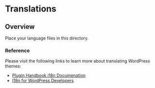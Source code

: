 # Translations

## Overview
Place your language files in this directory.

### Reference
Please visit the following links to learn more about translating WordPress themes:

  * [Plugin Handbook i18n Documenation](http://make.wordpress.org/docs/plugin-developer-handbook/plugin-components/internationalization/)
  * [I18n for WordPress Developers](http://codex.wordpress.org/I18n_for_WordPress_Developers)

